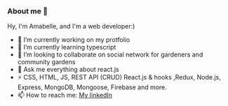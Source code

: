 ### About me 👋

Hy, I'm Amabelle, and I'm a web developer:) 

- 🔭 I’m currently working on my protfolio
- 🌱 I’m currently learning typescript
- 👯 I’m looking to collaborate on social network for gardeners and community gardens
- 💬 Ask me everything about react.js
- ⚡ CSS, HTML, JS, REST API (CRUD) React.js & hooks ,Redux, Node.js, Express, MongoDB, Mongoose, Firebase and more.
- 📫 How to reach me: [My linkedIn](https://www.linkedin.com/in/amabelle-trachtenberg/)

<!--
**amabelleS/amabelleS** is a ✨ _special_ ✨ repository because its `README.md` (this file) appears on your GitHub profile.

Here are some ideas to get you started:

- 🔭 I’m currently working on my protfolio
- 🌱 I’m currently learning typescript
- 👯 I’m looking to collaborate on ...
- 🤔 I’m looking for help with ...
- 💬 Ask me about react
- 📫 How to reach me: ...
- 😄 Pronouns: ...
- ⚡ Fun fact: ...
-->
